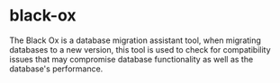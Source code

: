 # black-ox
The Black Ox is a database migration assistant tool, when migrating databases to a new version, this tool is used to check for compatibility issues that may compromise database functionality as well as the database's performance.
